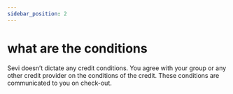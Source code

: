 ```yaml
---
sidebar_position: 2
---
```


# what are the conditions

Sevi doesn’t dictate any credit conditions. You agree with your group or any other credit provider on the conditions of the credit. These conditions are communicated to you on check-out.